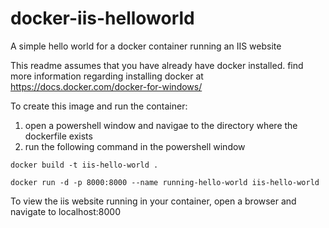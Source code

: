 # docker-iis-helloworld
A simple hello world for a docker container running an IIS website

This readme assumes that you have already have docker installed. 
find more information regarding installing docker at https://docs.docker.com/docker-for-windows/


To create this image and run the container:

1. open a powershell window and navigae to the directory where the dockerfile exists
2. run the following command in the powershell window 
```
docker build -t iis-hello-world .

docker run -d -p 8000:8000 --name running-hello-world iis-hello-world
```

To view the iis website running in your container, open a browser and navigate to localhost:8000

